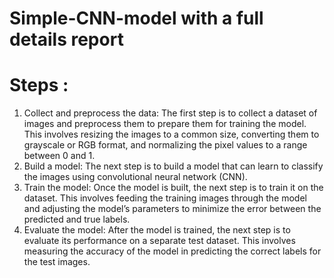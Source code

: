 # Simple-CNN-model with a  full details report
#	Steps :
1.	Collect and preprocess the data: The first step is to collect a dataset of images and preprocess them to prepare them for training the model. This involves resizing the images to a common size, converting them to grayscale or RGB format, and normalizing the pixel values to a range between 0 and 1.
2.	Build a model: The next step is to build a model that can learn to classify the images using convolutional neural network (CNN).
3.	Train the model: Once the model is built, the next step is to train it on the dataset. This involves feeding the training images through the model and adjusting the model’s parameters to minimize the error between the predicted and true labels.
4.	Evaluate the model: After the model is trained, the next step is to evaluate its performance on a separate test dataset. This involves measuring the accuracy of the model in predicting the correct labels for the test images.
